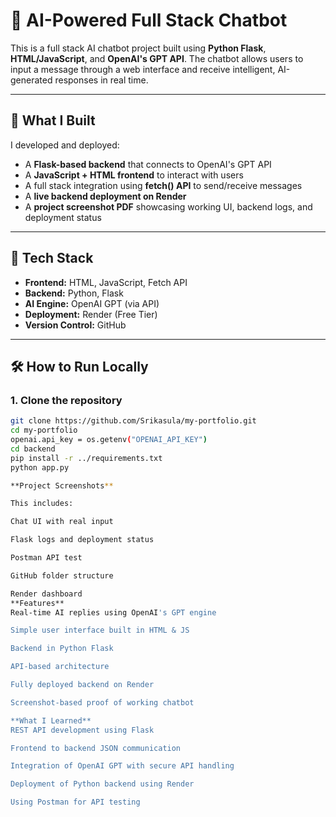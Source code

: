 # 🤖 AI-Powered Full Stack Chatbot

This is a full stack AI chatbot project built using **Python Flask**, **HTML/JavaScript**, and **OpenAI's GPT API**. The chatbot allows users to input a message through a web interface and receive intelligent, AI-generated responses in real time.

---

## 📌 What I Built

 I developed and deployed:

- A **Flask-based backend** that connects to OpenAI's GPT API
- A **JavaScript + HTML frontend** to interact with users
- A full stack integration using **fetch() API** to send/receive messages
- A **live backend deployment on Render**
- A **project screenshot PDF** showcasing working UI, backend logs, and deployment status

---

## 🔧 Tech Stack

- **Frontend:** HTML, JavaScript, Fetch API  
- **Backend:** Python, Flask  
- **AI Engine:** OpenAI GPT (via API)  
- **Deployment:** Render (Free Tier)  
- **Version Control:** GitHub

---

## 🛠 How to Run Locally

### 1. Clone the repository
```bash
git clone https://github.com/Srikasula/my-portfolio.git
cd my-portfolio
openai.api_key = os.getenv("OPENAI_API_KEY")
cd backend
pip install -r ../requirements.txt
python app.py

**Project Screenshots**

This includes:

Chat UI with real input

Flask logs and deployment status

Postman API test

GitHub folder structure

Render dashboard
**Features**
Real-time AI replies using OpenAI's GPT engine

Simple user interface built in HTML & JS

Backend in Python Flask

API-based architecture

Fully deployed backend on Render

Screenshot-based proof of working chatbot

**What I Learned**
REST API development using Flask

Frontend to backend JSON communication

Integration of OpenAI GPT with secure API handling

Deployment of Python backend using Render

Using Postman for API testing

